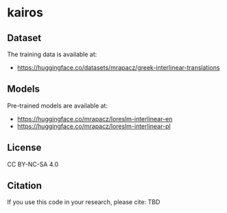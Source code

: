 # kairos

## Dataset

The training data is available at:
- https://huggingface.co/datasets/mrapacz/greek-interlinear-translations

## Models

Pre-trained models are available at:
- https://huggingface.co/mrapacz/loreslm-interlinear-en
- https://huggingface.co/mrapacz/loreslm-interlinear-pl

## License

CC BY-NC-SA 4.0

## Citation

If you use this code in your research, please cite: TBD